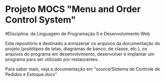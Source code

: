 # Projeto MOCS "Menu and Order Control System" 
#Disciplina: de Linguagem de Programação II e Desenvolvimento Web
 
Este repositório é destinado a armazenar os arquivos da documentação do projeto (protótipos de telas, diagramas de banco, de classe, etc.), os arquivos do programa em desenvolvimento, desenvolver e implantar um programa para ser utilizado por restaurantes.

Para saber mais, veja a documentação em "source/Sistema de Controle de Pedidos e Estoque.docx"
